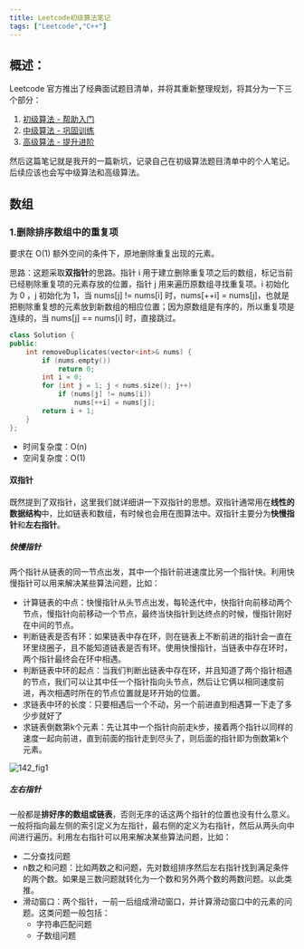 ```yaml
---
title: Leetcode初级算法笔记
tags: ["Leetcode","C++"]
---
```


## 概述：

Leetcode 官方推出了经典面试题目清单，并将其重新整理规划，将其分为一下三个部分：

1. [初级算法 - 帮助入门](https://leetcode-cn.com/leetbook/detail/top-interview-questions-easy/)
2. [中级算法 - 巩固训练](https://leetcode-cn.com/leetbook/detail/top-interview-questions-medium/)
3. [高级算法 - 提升进阶](https://leetcode-cn.com/leetbook/detail/top-interview-questions-hard/)

然后这篇笔记就是我开的一篇新坑，记录自己在初级算法题目清单中的个人笔记。后续应该也会写中级算法和高级算法。

## 数组

### 1.删除排序数组中的重复项

要求在 O(1) 额外空间的条件下，原地删除重复出现的元素。

思路：这题采取<b>双指针</b>的思路。指针 i 用于建立删除重复项之后的数组，标记当前已经剔除重复项的元素存放的位置，指针 j 用来遍历原数组寻找重复项。i 初始化为 0 ，j 初始化为 1，当 nums[j] != nums[i] 时，nums[++i] = nums[j]，也就是把剔除重复想的元素放到新数组的相应位置；因为原数组是有序的，所以重复项是连续的，当 nums[j] == nums[i] 时，直接跳过。

~~~c++
class Solution {
public:
    int removeDuplicates(vector<int>& nums) {
        if (nums.empty()) 
            return 0;
        int i = 0;
        for (int j = 1; j < nums.size(); j++)
            if (nums[j] != nums[i])
                nums[++i] = nums[j];
        return i + 1;
    }
};
~~~

* 时间复杂度：O(n)
* 空间复杂度：O(1)

#### 双指针

既然提到了双指针，这里我们就详细讲一下双指针的思想。双指针通常用在**线性的数据结构**中，比如链表和数组，有时候也会用在图算法中。双指针主要分为**快慢指针**和**左右指针**。

##### 快慢指针

两个指针从链表的同一节点出发，其中一个指针前进速度比另一个指针快。利用快慢指针可以用来解决某些算法问题，比如：

* 计算链表的中点：快慢指针从头节点出发，每轮迭代中，快指针向前移动两个节点，慢指针向前移动一个节点，最终当快指针到达终点的时候，慢指针刚好在中间的节点。
* 判断链表是否有环：如果链表中存在环，则在链表上不断前进的指针会一直在环里绕圈子，且不能知道链表是否有环。使用快慢指针，当链表中存在环时，两个指针最终会在环中相遇。
* 判断链表中环的起点：当我们判断出链表中存在环，并且知道了两个指针相遇的节点，我们可以让其中任一个指针指向头节点，然后让它俩以相同速度前进，再次相遇时所在的节点位置就是环开始的位置。
* 求链表中环的长度：只要相遇后一个不动，另一个前进直到相遇算一下走了多少步就好了
* 求链表倒数第k个元素：先让其中一个指针向前走k步，接着两个指针以同样的速度一起向前进，直到前面的指针走到尽头了，则后面的指针即为倒数第k个元素。

![142_fig1](\img\142_fig1.png)

##### 左右指针

一般都是**排好序的数组或链表**，否则无序的话这两个指针的位置也没有什么意义。一般将指向最左侧的索引定义为左指针，最右侧的定义为右指针，然后从两头向中间进行遍历。利用左右指针可以用来解决某些算法问题，比如：

* 二分查找问题
* n数之和问题：比如两数之和问题，先对数组排序然后左右指针找到满足条件的两个数。如果是三数问题就转化为一个数和另外两个数的两数问题。以此类推。
* 滑动窗口：两个指针，一前一后组成滑动窗口，并计算滑动窗口中的元素的问题。这类问题一般包括：
  * 字符串匹配问题
  * 子数组问题